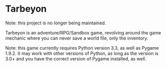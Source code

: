 Tarbeyon
========

Note: this project is no longer being maintained.

Tarbeyon is an adventure/RPG/Sandbox game, revolving around the game mechanic where you can never save a world file, only the inventory.

Note: this game currently requires Python version 3.3, as well as Pygame 1.9.2. It may work with other versions of Python, as long as the version is 3.0+ and you have the correct version of Pygame installed, as well.
